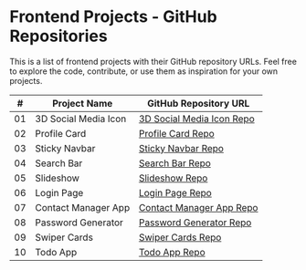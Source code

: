 # Frontend Projects - GitHub Repositories

This is a list of frontend projects with their GitHub repository URLs. Feel free to explore the code, contribute, or use them as inspiration for your own projects.

| #   | Project Name                     | GitHub Repository URL                                                                 |
| --- | -------------------------------- | ------------------------------------------------------------------------------------ |
| 01  | 3D Social Media Icon             | [3D Social Media Icon Repo](https://github.com/smthari/Frontend-Projects/tree/master/3d%20social%20media%20icons)        |
| 02  | Profile Card                     | [Profile Card Repo](https://github.com/smthari/Frontend-Projects/tree/master/Animated%20profile%20card)                |
| 03  | Sticky Navbar                    | [Sticky Navbar Repo](https://github.com/smthari/Frontend-Projects/tree/master/Responsive%20sticky%20navbar)             |
| 04  | Search Bar                       | [Search Bar Repo](https://github.com/smthari/Frontend-Projects/tree/master/Search%20bar%20animation)                   |
| 05  | Slideshow                        | [Slideshow Repo](https://github.com/smthari/Frontend-Projects/tree/master/Slideshow)                                     |
| 06  | Login Page                       | [Login Page Repo](https://github.com/smthari/Frontend-Projects/tree/master/Responsive%20login%20form)                   |
| 07  | Contact Manager App              | [Contact Manager App Repo](https://github.com/smthari/Frontend-Projects/tree/master/Contact%20manager%20app)            |
| 08  | Password Generator               | [Password Generator Repo](https://github.com/smthari/Frontend-Projects/tree/master/Password%20generator%20system)       |
| 09  | Swiper Cards                     | [Swiper Cards Repo](https://github.com/smthari/Frontend-Projects/tree/master/Swiper%20cards)                             |
| 10  | Todo App                         | [Todo App Repo](https://github.com/smthari/Frontend-Projects/tree/master/Todo-app)                                       |
